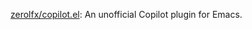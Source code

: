 

[zerolfx/copilot.el](https://github.com/zerolfx/copilot.el): An unofficial Copilot plugin for Emacs.






